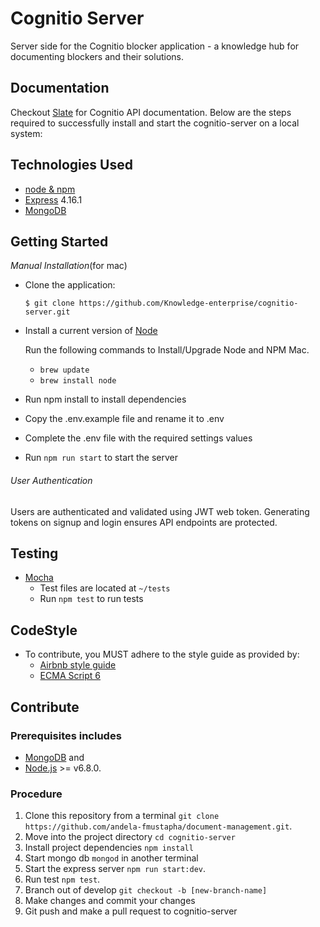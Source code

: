 # Cognitio Server
Server side for the Cognitio blocker application - a knowledge hub for documenting blockers and their solutions.

## Documentation
Checkout [Slate]() for Cognitio API documentation.
Below are the steps required to successfully install and start the cognitio-server on a local system:

## Technologies Used
- [node & npm](https://nodejs.org/en/download/)
- [Express](https://expressjs.com/) 4.16.1 
- [MongoDB](https://docs.mongodb.com/v3.6/?_ga=2.163424252.1502849300.1509982645-2035839376.1509982645)


## Getting Started
_*Manual Installation*_(for mac)
* Clone the application:

      $ git clone https://github.com/Knowledge-enterprise/cognitio-server.git

- Install a current version of [Node](https://nodejs.org/en/download/)

  Run the following commands to Install/Upgrade Node and NPM Mac.
    - ```brew update```
    - ```brew install node```

- Run npm install to install dependencies
- Copy the .env.example file and rename it to .env
- Complete the .env file with the required settings values
- Run `npm run start` to start the server

###### User Authentication
Users are authenticated and validated using JWT web token. Generating tokens on signup and login ensures API endpoints are protected.


## Testing
- [Mocha](https://mochajs.org/)
  - Test files are located at `~/tests`
  - Run ```npm test``` to run tests

## CodeStyle
- To contribute, you MUST adhere to the style guide as provided by:
  - [Airbnb style guide](https://github.com/airbnb/javascript)
  - [ECMA Script 6](http://es6-features.org/#Constants)

## Contribute
### Prerequisites includes
-   [MongoDB](https://docs.mongodb.com/v3.6/?_ga=2.163424252.1502849300.1509982645-2035839376.1509982645) and
-   [Node.js](http://nodejs.org/) >= v6.8.0.

### Procedure
1.  Clone this repository from a terminal `git clone https://github.com/andela-fmustapha/document-management.git`.
2.  Move into the project directory `cd cognitio-server`
3.  Install project dependencies `npm install`
4.  Start mongo db `mongod` in another terminal
5.  Start the express server `npm run start:dev`.
6.  Run test `npm test`.
7.  Branch out of develop `git checkout -b [new-branch-name]`
8.  Make changes and commit your changes
9.  Git push and make a pull request to cognitio-server
